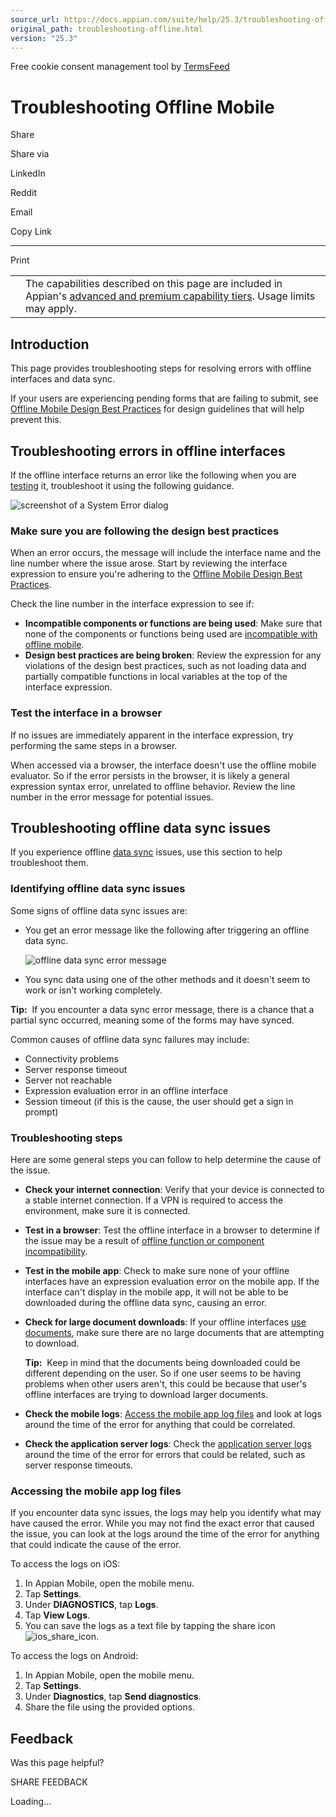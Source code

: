 ```yaml
---
source_url: https://docs.appian.com/suite/help/25.3/troubleshooting-offline.html
original_path: troubleshooting-offline.html
version: "25.3"
---
```


Free cookie consent management tool by [TermsFeed](https://www.termsfeed.com/)

# Troubleshooting Offline Mobile

Share

Share via

LinkedIn

Reddit

Email

Copy Link

* * *

Print

<table><tbody><tr><td><i class="fa fa-info-circle" aria-hidden="true"></i></td><td>The capabilities described on this page are included in Appian's <a href="/suite/help/25.3/Appian_Tiers.html">advanced and premium capability tiers</a>. Usage limits may apply.</td></tr></tbody></table>

## Introduction

This page provides troubleshooting steps for resolving errors with offline interfaces and data sync.

If your users are experiencing pending forms that are failing to submit, see [Offline Mobile Design Best Practices](offline-mobile-design-best-practices.html#avoiding-pending-offline-forms-submission-failures) for design guidelines that will help prevent this.

## Troubleshooting errors in offline interfaces

If the offline interface returns an error like the following when you are [testing](testing-offline-actions-and-tasks.html) it, troubleshoot it using the following guidance.

![screenshot of a System Error dialog](images/offline_mobile_system_error_offline_mobile.png)

### Make sure you are following the design best practices

When an error occurs, the message will include the interface name and the line number where the issue arose. Start by reviewing the interface expression to ensure you're adhering to the [Offline Mobile Design Best Practices](offline-mobile-design-best-practices.html).

Check the line number in the interface expression to see if:

-   **Incompatible components or functions are being used**: Make sure that none of the components or functions being used are [incompatible with offline mobile](offline-mobile-design-best-practices.html#dont-use-incompatible-functions-and-components).
-   **Design best practices are being broken**: Review the expression for any violations of the design best practices, such as not loading data and partially compatible functions in local variables at the top of the interface expression.

### Test the interface in a browser

If no issues are immediately apparent in the interface expression, try performing the same steps in a browser.

When accessed via a browser, the interface doesn't use the offline mobile evaluator. So if the error persists in the browser, it is likely a general expression syntax error, unrelated to offline behavior. Review the line number in the error message for potential issues.

## Troubleshooting offline data sync issues

If you experience offline [data sync](how-offline-mobile-works.html#syncing-data-for-offline-use) issues, use this section to help troubleshoot them.

### Identifying offline data sync issues

Some signs of offline data sync issues are:

-   You get an error message like the following after triggering an offline data sync.

    ![offline data sync error message](images/offline_data_sync_error.png)

-   You sync data using one of the other methods and it doesn't seem to work or isn't working completely.

**Tip:**  If you encounter a data sync error message, there is a chance that a partial sync occurred, meaning some of the forms may have synced.

Common causes of offline data sync failures may include:

-   Connectivity problems
-   Server response timeout
-   Server not reachable
-   Expression evaluation error in an offline interface
-   Session timeout (if this is the cause, the user should get a sign in prompt)

### Troubleshooting steps

Here are some general steps you can follow to help determine the cause of the issue.

-   **Check your internet connection**: Verify that your device is connected to a stable internet connection. If a VPN is required to access the environment, make sure it is connected.
-   **Test in a browser**: Test the offline interface in a browser to determine if the issue may be a result of [offline function or component incompatibility](offline-mobile-design-best-practices.html#determining-function-and-component-compatibility).
-   **Test in the mobile app**: Check to make sure none of your offline interfaces have an expression evaluation error on the mobile app. If the interface can't display in the mobile app, it will not be able to be downloaded during the offline data sync, causing an error.
-   **Check for large document downloads**: If your offline interfaces [use documents](offline-mobile-design-best-practices.html#working-with-documents), make sure there are no large documents that are attempting to download.

    **Tip:**  Keep in mind that the documents being downloaded could be different depending on the user. So if one user seems to be having problems when other users aren't, this could be because that user's offline interfaces are trying to download larger documents.

-   **Check the mobile logs**: [Access the mobile app log files](#accessing-the-mobile-app-log-files) and look at logs around the time of the error for anything that could be correlated.
-   **Check the application server logs**: Check the [application server logs](Logging.html#application-server) around the time of the error for errors that could be related, such as server response timeouts.

### Accessing the mobile app log files

If you encounter data sync issues, the logs may help you identify what may have caused the error. While you may not find the exact error that caused the issue, you can look at the logs around the time of the error for anything that could indicate the cause of the error.

To access the logs on iOS:

1.  In Appian Mobile, open the mobile menu.
2.  Tap **Settings**.
3.  Under **DIAGNOSTICS**, tap **Logs**.
4.  Tap **View Logs**.
5.  You can save the logs as a text file by tapping the share icon ![ios_share_icon](images/ios_share_icon.png).

To access the logs on Android:

1.  In Appian Mobile, open the mobile menu.
2.  Tap **Settings**.
3.  Under **Diagnostics**, tap **Send diagnostics**.
4.  Share the file using the provided options.

## Feedback

Was this page helpful?

SHARE FEEDBACK

Loading...